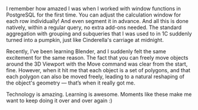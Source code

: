 ﻿I remember how amazed I was when I worked with window functions in PostgreSQL for the first time. You can adjust the calculation window for each row individually! And even segment it in advance. And all this is done natively, within a regular query, no extra add-ons needed. The standard aggregation with grouping and subqueries that I was used to in 1C suddenly turned into a pumpkin, just like Cinderella's carriage at midnight.

Recently, I’ve been learning Blender, and I suddenly felt the same excitement for the same reason. The fact that you can freely move objects around the 3D Viewport with the Move command was clear from the start, fine. However, when it hit me that each object is a set of polygons, and that each polygon can also be moved freely, leading to a natural reshaping of the object's geometry — that’s when it really got me.

Technology is amazing. Learning is awesome. Moments like these make me want to keep doing it over and over again :)